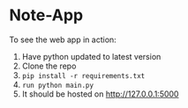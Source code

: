 # Note-App

To see the web app in action:

1. Have python updated to latest version
2. Clone the repo
3. ``pip install -r requirements.txt``
4. ``run python main.py``
5. It should be hosted on http://127.0.0.1:5000
